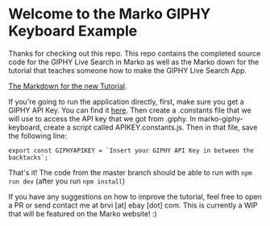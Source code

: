 # Welcome to the Marko GIPHY Keyboard Example

Thanks for checking out this repo. This repo contains the completed source code for the GIPHY Live Search in Marko as well as the Marko down for the tutorial that teaches someone how to make the GIPHY Live Search App.

[The Markdown for the new Tutorial](https://github.com/bvi1994/marko-keyboard-example/blob/master/tutorial.md).

If you're going to run the application directly, first, make sure you get a GIPHY API Key. You can find it
[here](https://developers.giphy.com/docs/api/#quick-start-guide). Then create a .constants file that we will use to access the API key that we got from .giphy. In marko-giphy-keyboard, create a script called APIKEY.constants.js. Then in that file, save the following line:

```export const GIPHYAPIKEY = `Insert your GIPHY API Key in between the backtacks`;```

That's it! The code from the master branch should be able to run with `npm run dev` (after you run `npm install`)

If you have any suggestions on how to improve the tutorial, feel free to open a PR or send contact me at brvi [at] ebay [dot] com. This is currently a WIP that will be featured on the Marko website! :)
